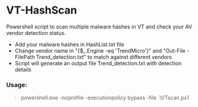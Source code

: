 # VT-HashScan

Powershell script to scan multiple malware hashes in VT and check your AV vendor detection status. 

* Add your malware hashes in HashList.txt file
* Change vendor name in "{$_.Engine -eq 'TrendMicro'}" and "Out-File -FilePath Trend_detection.txt" to match against different vendors
* Script will generate an output file Trend_detection.txt with detection details

### Usage:
> powershell.exe -noprofile -executionpolicy bypass -file .\VTscan.ps1



